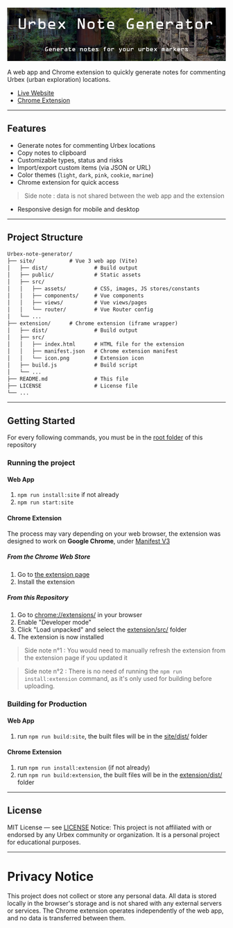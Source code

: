 [![Urbex Note Generator](./img/banner.png)](https://urbex-note-generator.vercel.app)

A web app and Chrome extension to quickly generate notes for commenting Urbex (urban exploration) locations.

-   [Live Website](https://urbex-note-generator.vercel.app)
-   [Chrome Extension](https://urbex-note-generator.vercel.app/WIP)

---

## Features

-   Generate notes for commenting Urbex locations
-   Copy notes to clipboard
-   Customizable types, status and risks
-   Import/export custom items (via JSON or URL)
-   Color themes (`light`, `dark`, `pink`, `cookie`, `marine`)
-   Chrome extension for quick access
> Side note : data is not shared between the web app and the extension
-   Responsive design for mobile and desktop

---

## Project Structure

```
Urbex-note-generator/
├── site/           # Vue 3 web app (Vite)
│   ├── dist/               # Build output
│   ├── public/             # Static assets
│   ├── src/
│   │   ├── assets/         # CSS, images, JS stores/constants
│   │   ├── components/     # Vue components
│   │   ├── views/          # Vue views/pages
│   │   └── router/         # Vue Router config
│   └── ...
├── extension/      # Chrome extension (iframe wrapper)
│   ├── dist/               # Build output
│   ├── src/
│   │   ├── index.html      # HTML file for the extension
│   │   ├── manifest.json   # Chrome extension manifest
│   │   └── icon.png        # Extension icon
│   ├── build.js            # Build script
│   └── ...
├── README.md               # This file
├── LICENSE                 # License file
└── ...
```

---

## Getting Started

For every following commands, you must be in the [root folder](./) of this repository

### Running the project
#### Web App

1. `npm run install:site` if not already
2. `npm run start:site`

#### Chrome Extension

The process may vary depending on your web browser, the extension was designed to work on **Google Chrome**, under [Manifest V3](https://developer.chrome.com/docs/extensions/develop/migrate/what-is-mv3)

##### From the Chrome Web Store

1. Go to [the extension page](https://urbex-note-generator.vercel.app/WIP)
2. Install the extension

##### From this Repository

1. Go to [chrome://extensions/](chrome://extensions/) in your browser
2. Enable "Developer mode"
3. Click "Load unpacked" and select the [extension/src/](./extension/src/) folder
4. The extension is now installed
> Side note n°1 : You would need to manually refresh the extension from the extension page if you updated it

> Side note n°2 : There is no need of running the `npm run install:extension` command, as it's only used for building before uploading.

### Building for Production

#### Web App
1. run `npm run build:site`, the built files will be in the [site/dist/](./site/dist/) folder

#### Chrome Extension
1. run `npm run install:extension` (if not already)
2. run `npm run build:extension`, the built files will be in the [extension/dist/](./extension/dist/) folder

---

## License

MIT License — see [LICENSE](./LICENSE)
Notice: This project is not affiliated with or endorsed by any Urbex community or organization. It is a personal project for educational purposes.

---

# Privacy Notice

This project does not collect or store any personal data. All data is stored locally in the browser's storage and is not shared with any external servers or services. The Chrome extension operates independently of the web app, and no data is transferred between them.
